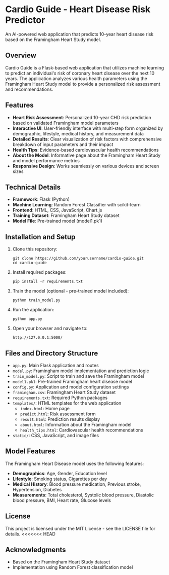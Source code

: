 # Cardio Guide - Heart Disease Risk Predictor

An AI-powered web application that predicts 10-year heart disease risk based on the Framingham Heart Study model.

## Overview

Cardio Guide is a Flask-based web application that utilizes machine learning to predict an individual's risk of coronary heart disease over the next 10 years. The application analyzes various health parameters using the Framingham Heart Study model to provide a personalized risk assessment and recommendations.

## Features

- **Heart Risk Assessment**: Personalized 10-year CHD risk prediction based on validated Framingham model parameters
- **Interactive UI**: User-friendly interface with multi-step form organized by demographic, lifestyle, medical history, and measurement data
- **Detailed Results**: Clear visualization of risk factors with comprehensive breakdown of input parameters and their impact
- **Health Tips**: Evidence-based cardiovascular health recommendations
- **About the Model**: Informative page about the Framingham Heart Study and model performance metrics
- **Responsive Design**: Works seamlessly on various devices and screen sizes

## Technical Details

- **Framework**: Flask (Python)
- **Machine Learning**: Random Forest Classifier with scikit-learn
- **Frontend**: HTML, CSS, JavaScript, Chart.js
- **Training Dataset**: Framingham Heart Study dataset
- **Model File**: Pre-trained model (model1.pk1)

## Installation and Setup

1. Clone this repository:
   ```
   git clone https://github.com/yourusername/cardio-guide.git
   cd cardio-guide
   ```

2. Install required packages:
   ```
   pip install -r requirements.txt
   ```

3. Train the model (optional - pre-trained model included):
   ```
   python train_model.py
   ```

4. Run the application:
   ```
   python app.py
   ```

5. Open your browser and navigate to:
   ```
   http://127.0.0.1:5000/
   ```

## Files and Directory Structure

- `app.py`: Main Flask application and routes
- `model.py`: Framingham model implementation and prediction logic
- `train_model.py`: Script to train and save the Framingham model
- `model1.pk1`: Pre-trained Framingham heart disease model
- `config.py`: Application and model configuration settings
- `framingham.csv`: Framingham Heart Study dataset
- `requirements.txt`: Required Python packages
- `templates/`: HTML templates for the web application
  - `index.html`: Home page
  - `predict.html`: Risk assessment form
  - `result.html`: Prediction results display
  - `about.html`: Information about the Framingham model
  - `health_tips.html`: Cardiovascular health recommendations
- `static/`: CSS, JavaScript, and image files

## Model Features

The Framingham Heart Disease model uses the following features:
- **Demographics**: Age, Gender, Education level
- **Lifestyle**: Smoking status, Cigarettes per day
- **Medical History**: Blood pressure medication, Previous stroke, Hypertension, Diabetes
- **Measurements**: Total cholesterol, Systolic blood pressure, Diastolic blood pressure, BMI, Heart rate, Glucose levels

## License

This project is licensed under the MIT License - see the LICENSE file for details.
<<<<<<< HEAD

## Acknowledgments

- Based on the Framingham Heart Study dataset
- Implementation using Random Forest classification model

